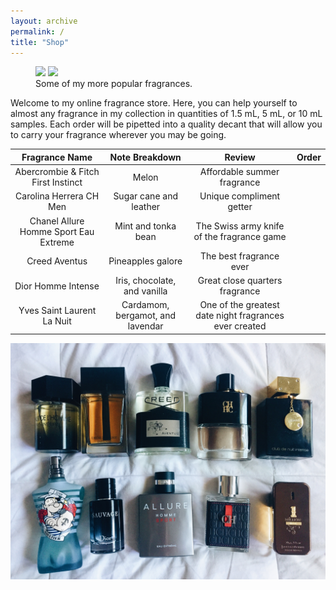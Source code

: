 ```yaml
---
layout: archive
permalink: /
title: "Shop"
---
```


<figure class="half">
	<img src="https://derekponce.github.io/site/images/Fragrance_MostComplimented.JPG">
	<img src="https://derekponce.github.io/site/images/Fragrance_Winter.jpg">
	<figcaption>Some of my more popular fragrances. </figcaption>
</figure>

Welcome to my online fragrance store. Here, you can help yourself to almost any fragrance in my collection in quantities of 1.5 mL, 5 mL, or 10 mL samples. Each order will be pipetted into a quality decant that will allow you to carry your fragrance wherever you may be going. 

| Fragrance Name | Note Breakdown | Review | Order |
|:---:|:---:|:---:|:---:|
| Abercrombie & Fitch First Instinct  | Melon | Affordable summer fragrance | 
| Carolina Herrera CH Men  | Sugar cane and leather | Unique compliment getter | 
| Chanel Allure Homme Sport Eau Extreme  | Mint and tonka bean | The Swiss army knife of the fragrance game | 
| Creed Aventus  | Pineapples galore | The best fragrance ever | 
| Dior Homme Intense  | Iris, chocolate, and vanilla | Great close quarters fragrance | 
| Yves Saint Laurent La Nuit  | Cardamom, bergamot, and lavendar | One of the greatest date night fragrances ever created | 


![Fragrances](/images/Fragrance_MostComplimented.JPG)
